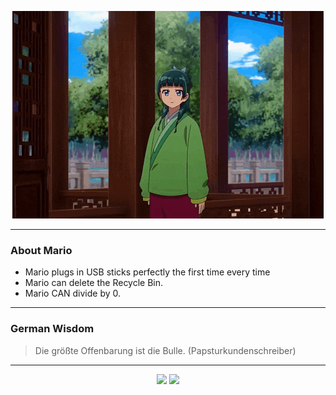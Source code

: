 <p align="center">
  <img src="assets/maomao.gif" />
</p>

---

### About Mario
- Mario plugs in USB sticks perfectly the first time every time
- Mario can delete the Recycle Bin.
- Mario CAN divide by 0.

---

### German Wisdom
> Die größte Offenbarung ist die Bulle. (Papsturkundenschreiber)

---

<p align="center">
  <a>
    <img height="180em" src="https://github-readme-stats-eight-theta.vercel.app/api?username=Torfkopp&show_icons=true&theme=dark&include_all_commits=true&count_private=true"/>
  </a>
  <a href="https://github.com/Torfkopp?tab=repositories">
    <img height="180em" src="https://github-readme-stats-eight-theta.vercel.app/api/top-langs/?username=torfkopp&layout=compact&theme=dark&langs_count=8&hide=java"/>
  </a>
</p>
